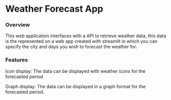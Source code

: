 # Weather Forecast App  

### Overview
This web application interfaces with a API to retrieve
weather data, this data is the represented on a web app
created with streamlit in which you can specify the city and
days you wish to forecast the weather for.

### Features

Icon display: The data can be displayed with weather icons for the
forecasted period

Graph display: The data can be displayed in a graph format for the forecasted
period.

